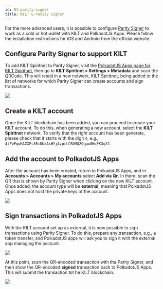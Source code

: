 ```yaml
---
id: 01-parity-signer
title: KILT & Parity Signer
---
```


For the more advanced users, it is possible to configure [Parity Signer](https://www.parity.io/technologies/signer/) to work as a cold or hot wallet with KILT and PolkadotJS Apps.
Please follow the installation instructions for iOS and Android from the official website.

## Configure Parity Signer to support KILT

To add KILT Spiritnet to Parity Signer, visit the [PolkadotJS Apps page for KILT Spiritnet](https://polkadot.js.org/apps/?rpc=wss%3A%2F%2Fkilt-rpc.dwellir.com%2F#), then go to **KILT Spiritnet > Settings > Metadata** and scan the QRCode.
This will result in a new network, KILT Spiritnet, being added to the list of networks for which Parity Signer can create accounts and sign transactions.

![](/img/polkadotjs.png)

## Create a KILT account

Once the KILT blockchain has been added, you can proceed to create your KILT account.
To do this, when generating a new account, select the **KILT Spiritnet** network.
To verify that the right account has been generate, please check that it starts with the digit `4`, e.g., `4tFvFquHAZXFs3RiDUxAsHYjAvprLCBDMQZQqax8HqEK3qX2`.

## Add the account to PolkadotJS Apps

After the account has been created, return to PolkadotJS Apps, and in **Accounts > Accounts > My accounts** select **Add via Qr**.
In there, scan the QR that is shown by Parity Signer when clicking on the new KILT account.
Once added, the account type will be **external**, meaning that PolkadotJS Apps does not hold the private keys of the account.

![](/img/polkadotjs-new-qr.png)

## Sign transactions in PolkadotJS Apps

With the KILT account set up as external, it is now possible to sign transactions using Parity Signer.
To do this, prepare any transaction, e.g., a token transfer, and PolkadotJS apps will ask you to sign it with the external app managing the account.

![](/img/polkadotjs-tx.png)

At this point, scan the QR-encoded transaction with the Parity Signer, and then show the QR-encoded **signed** transaction back to PolkadotJS Apps.
This will submit the transaction tot he KILT blockchain.

![](/img/polkadotjs-signing.png)